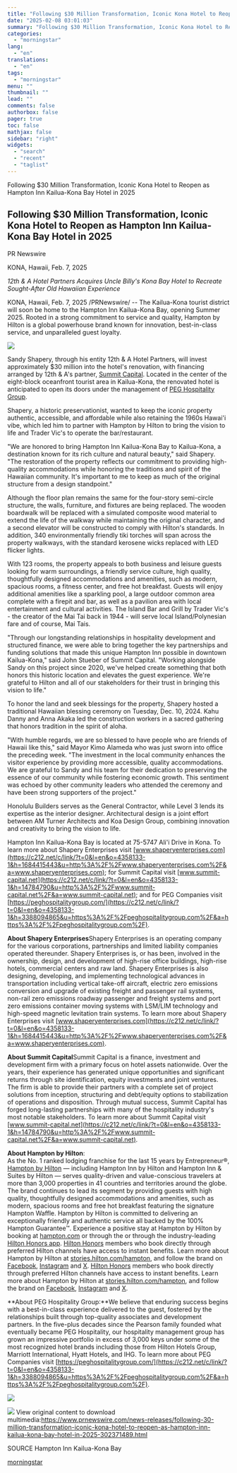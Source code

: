 ```yaml
---
title: "Following $30 Million Transformation, Iconic Kona Hotel to Reopen as Hampton Inn Kailua-Kona Bay Hotel in 2025"
date: "2025-02-08 03:01:03"
summary: "Following $30 Million Transformation, Iconic Kona Hotel to Reopen as Hampton Inn Kailua-Kona Bay Hotel in 2025 Following $30 Million Transformation, Iconic Kona Hotel to Reopen as Hampton Inn Kailua-Kona Bay Hotel in 2025 PR Newswire KONA, Hawaii, Feb. 7, 2025 12th &amp; A Hotel Partners Acquires Uncle Billy's Kona..."
categories:
  - "morningstar"
lang:
  - "en"
translations:
  - "en"
tags:
  - "morningstar"
menu: ""
thumbnail: ""
lead: ""
comments: false
authorbox: false
pager: true
toc: false
mathjax: false
sidebar: "right"
widgets:
  - "search"
  - "recent"
  - "taglist"
---
```


Following $30 Million Transformation, Iconic Kona Hotel to Reopen as Hampton Inn Kailua-Kona Bay Hotel in 2025

Following $30 Million Transformation, Iconic Kona Hotel to Reopen as Hampton Inn Kailua-Kona Bay Hotel in 2025
--------------------------------------------------------------------------------------------------------------

PR Newswire

KONA, Hawaii, Feb. 7, 2025


*12th & A Hotel Partners Acquires Uncle Billy's Kona Bay Hotel to Recreate Sought-After Old Hawaiian Experience*

KONA, Hawaii, Feb. 7, 2025 /PRNewswire/ -- The Kailua-Kona tourist district will soon be home to the Hampton Inn Kailua-Kona Bay, opening Summer 2025. Rooted in a strong commitment to service and quality, Hampton by Hilton is a global powerhouse brand known for innovation, best-in-class service, and unparalleled guest loyalty.

[![](https://mma.prnewswire.com/media/2615543/Hampton_Inn_Kailua_Kona_Bay_Lobby.jpg)](https://mma.prnewswire.com/media/2615543/Hampton_Inn_Kailua_Kona_Bay_Lobby.html)

Sandy Shapery, through his entity 12th & A Hotel Partners, will invest approximately $30 million into the hotel's renovation, with financing arranged by 12th & A's partner, [Summit Capital](https://c212.net/c/link/?t=0&l=en&o=4358133-1&h=895888007&u=http%3A%2F%2Fwww.summit-capital.net%2F&a=Summit+Capital). Located in the center of the eight-block oceanfront tourist area in Kailua-Kona, the renovated hotel is anticipated to open its doors under the management of [PEG Hospitality Group](https://c212.net/c/link/?t=0&l=en&o=4358133-1&h=2373742740&u=https%3A%2F%2Fpeghospitalitygroup.com%2F&a=PEG+Hospitality+Group).

Shapery, a historic preservationist, wanted to keep the iconic property authentic, accessible, and affordable while also retaining the 1960s Hawai'i vibe, which led him to partner with Hampton by Hilton to bring the vision to life and Trader Vic's to operate the bar/restaurant.

"We are honored to bring Hampton Inn Kailua-Kona Bay to Kailua-Kona, a destination known for its rich culture and natural beauty," said Shapery. "The restoration of the property reflects our commitment to providing high-quality accommodations while honoring the traditions and spirit of the Hawaiian community. It's important to me to keep as much of the original structure from a design standpoint."

Although the floor plan remains the same for the four-story semi-circle structure, the walls, furniture, and fixtures are being replaced. The wooden boardwalk will be replaced with a simulated composite wood material to extend the life of the walkway while maintaining the original character, and a second elevator will be constructed to comply with Hilton's standards. In addition, 340 environmentally friendly tiki torches will span across the property walkways, with the standard kerosene wicks replaced with LED flicker lights.

With 123 rooms, the property appeals to both business and leisure guests looking for warm surroundings, a friendly service culture, high quality, thoughtfully designed accommodations and amenities, such as modern, spacious rooms, a fitness center, and free hot breakfast. Guests will enjoy additional amenities like a sparkling pool, a large outdoor common area complete with a firepit and bar, as well as a pavilion area with local entertainment and cultural activities. The Island Bar and Grill by Trader Vic's - the creator of the Mai Tai back in 1944 - will serve local Island/Polynesian fare and of course, Mai Tais.

"Through our longstanding relationships in hospitality development and structured finance, we were able to bring together the key partnerships and funding solutions that made this unique Hampton Inn possible in downtown Kailua-Kona," said John Stueber of Summit Capital. "Working alongside Sandy on this project since 2020, we've helped create something that both honors this historic location and elevates the guest experience. We're grateful to Hilton and all of our stakeholders for their trust in bringing this vision to life."

To honor the land and seek blessings for the property, Shapery hosted a traditional Hawaiian blessing ceremony on Tuesday, Dec. 10, 2024. Kahu Danny and Anna Akaka led the construction workers in a sacred gathering that honors tradition in the spirit of aloha.

"With humble regards, we are so blessed to have people who are friends of Hawaii like this," said Mayor Kimo Alameda who was just sworn into office the preceding week. "The investment in the local community enhances the visitor experience by providing more accessible, quality accommodations. We are grateful to Sandy and his team for their dedication to preserving the essence of our community while fostering economic growth. This sentiment was echoed by other community leaders who attended the ceremony and have been strong supporters of the project."

Honolulu Builders serves as the General Contractor, while Level 3 lends its expertise as the interior designer. Architectural design is a joint effort between AM Turner Architects and Koa Design Group, combining innovation and creativity to bring the vision to life.

Hampton Inn Kailua-Kona Bay is located at 75-5747 Ali'i Drive in Kona. To learn more about Shapery Enterprises visit [www.shaperyenterprises.com](https://c212.net/c/link/?t=0&l=en&o=4358133-1&h=1684415443&u=http%3A%2F%2Fwww.shaperyenterprises.com%2F&a=www.shaperyenterprises.com); for Summit Capital visit [www.summit-capital.net](https://c212.net/c/link/?t=0&l=en&o=4358133-1&h=14784790&u=http%3A%2F%2Fwww.summit-capital.net%2F&a=www.summit-capital.net); and for PEG Companies visit [https://peghospitalitygroup.com/](https://c212.net/c/link/?t=0&l=en&o=4358133-1&h=3388094865&u=https%3A%2F%2Fpeghospitalitygroup.com%2F&a=https%3A%2F%2Fpeghospitalitygroup.com%2F).

**About Shapery Enterprises**Shapery Enterprises is an operating company for the various corporations, partnerships and limited liability companies operated thereunder. Shapery Enterprises is, or has been, involved in the ownership, design, and development of high-rise office buildings, high-rise hotels, commercial centers and raw land. Shapery Enterprises is also designing, developing, and implementing technological advances in transportation including vertical take-off aircraft, electric zero emissions conversion and upgrade of existing freight and passenger rail systems, non-rail zero emissions roadway passenger and freight systems and port zero emissions container moving systems with LSM/LIM technology and high-speed magnetic levitation train systems. To learn more about Shapery Enterprises visit [www.shaperyenterprises.com](https://c212.net/c/link/?t=0&l=en&o=4358133-1&h=1684415443&u=http%3A%2F%2Fwww.shaperyenterprises.com%2F&a=www.shaperyenterprises.com).

**About Summit Capital**Summit Capital is a finance, investment and development firm with a primary focus on hotel assets nationwide. Over the years, their experience has generated unique opportunities and significant returns through site identification, equity investments and joint ventures. The firm is able to provide their partners with a complete set of project solutions from inception, structuring and debt/equity options to stabilization of operations and disposition. Through mutual success, Summit Capital has forged long-lasting partnerships with many of the hospitality industry's most notable stakeholders. To learn more about Summit Capital visit [www.summit-capital.net](https://c212.net/c/link/?t=0&l=en&o=4358133-1&h=14784790&u=http%3A%2F%2Fwww.summit-capital.net%2F&a=www.summit-capital.net).

**About Hampton by Hilton**:  
As the No. 1 ranked lodging franchise for the last 15 years by Entrepreneur®, [Hampton by Hilton](https://c212.net/c/link/?t=0&l=en&o=4358133-1&h=2805603466&u=https%3A%2F%2Fwww.hilton.com%2Fen%2Fbrands%2Fhampton-by-hilton%2F&a=Hampton+by+Hilton) — including Hampton Inn by Hilton and Hampton Inn & Suites by Hilton — serves quality-driven and value-conscious travelers at more than 3,000 properties in 41 countries and territories around the globe. The brand continues to lead its segment by providing guests with high quality, thoughtfully designed accommodations and amenities, such as modern, spacious rooms and free hot breakfast featuring the signature Hampton Waffle. Hampton by Hilton is committed to delivering an exceptionally friendly and authentic service all backed by the 100% Hampton Guarantee™. Experience a positive stay at Hampton by Hilton by booking at [hampton.com](https://c212.net/c/link/?t=0&l=en&o=4358133-1&h=4247819549&u=https%3A%2F%2Fwww.hilton.com%2Fen%2Fbrands%2Fhampton-by-hilton%2F&a=hampton.com) or through the or through the industry-leading [Hilton Honors app](https://c212.net/c/link/?t=0&l=en&o=4358133-1&h=955978462&u=https%3A%2F%2Fwww.hilton.com%2Fen%2Fp%2Fhilton-honors-mobile-app%2F&a=Hilton+Honors+app). [Hilton Honors](https://c212.net/c/link/?t=0&l=en&o=4358133-1&h=1390323318&u=http%3A%2F%2Fhiltonhonors3.hilton.com%2Fen%2Findex.html&a=Hilton+Honors) members who book directly through preferred Hilton channels have access to instant benefits. Learn more about Hampton by Hilton at [stories.hilton.com/hampton](https://c212.net/c/link/?t=0&l=en&o=4358133-1&h=2210193072&u=https%3A%2F%2Fstories.hilton.com%2Fbrands%2Fhampton-by-hilton&a=stories.hilton.com%2Fhampton), and follow the brand on [Facebook,](https://c212.net/c/link/?t=0&l=en&o=4358133-1&h=939215626&u=https%3A%2F%2Fwww.facebook.com%2Fhamptonbyhilton&a=Facebook%2C) [Instagram](https://c212.net/c/link/?t=0&l=en&o=4358133-1&h=1142027267&u=https%3A%2F%2Fwww.instagram.com%2Fhamptonbyhilton%2F&a=Instagram) and [X](https://c212.net/c/link/?t=0&l=en&o=4358133-1&h=667202751&u=https%3A%2F%2Ftwitter.com%2Fhamptonbyhilton&a=X). [Hilton Honors](https://c212.net/c/link/?t=0&l=en&o=4358133-1&h=1390323318&u=http%3A%2F%2Fhiltonhonors3.hilton.com%2Fen%2Findex.html&a=Hilton+Honors) members who book directly through preferred Hilton channels have access to instant benefits. Learn more about Hampton by Hilton at [stories.hilton.com/hampton](https://c212.net/c/link/?t=0&l=en&o=4358133-1&h=2210193072&u=https%3A%2F%2Fstories.hilton.com%2Fbrands%2Fhampton-by-hilton&a=stories.hilton.com%2Fhampton), and follow the brand on [Facebook](https://c212.net/c/link/?t=0&l=en&o=4358133-1&h=3288387118&u=https%3A%2F%2Fwww.facebook.com%2Fhamptonbyhilton&a=Facebook), [Instagram](https://c212.net/c/link/?t=0&l=en&o=4358133-1&h=1142027267&u=https%3A%2F%2Fwww.instagram.com%2Fhamptonbyhilton%2F&a=Instagram) and [X](https://c212.net/c/link/?t=0&l=en&o=4358133-1&h=667202751&u=https%3A%2F%2Ftwitter.com%2Fhamptonbyhilton&a=X).

**About PEG Hospitality Group:**We believe that enduring success begins with a best-in-class experience delivered to the guest, fostered by the relationships built through top-quality associates and development partners. In the five-plus decades since the Pearson family founded what eventually became PEG Hospitality, our hospitality management group has grown an impressive portfolio in excess of 3,000 keys under some of the most recognized hotel brands including those from Hilton Hotels Group, Marriott International, Hyatt Hotels, and IHG. To learn more about PEG Companies visit [https://peghospitalitygroup.com/](https://c212.net/c/link/?t=0&l=en&o=4358133-1&h=3388094865&u=https%3A%2F%2Fpeghospitalitygroup.com%2F&a=https%3A%2F%2Fpeghospitalitygroup.com%2F).

[![](https://mma.prnewswire.com/media/2615544/Hampton_Inn_Kailua_Kona_Bay_Restaurant.jpg)](https://mma.prnewswire.com/media/2615544/Hampton_Inn_Kailua_Kona_Bay_Restaurant.html)

 ![](https://c212.net/c/img/favicon.png?sn=NY14611&sd=2025-02-07) View original content to download multimedia:<https://www.prnewswire.com/news-releases/following-30-million-transformation-iconic-kona-hotel-to-reopen-as-hampton-inn-kailua-kona-bay-hotel-in-2025-302371489.html>

SOURCE Hampton Inn Kailua-Kona Bay

[morningstar](https://www.morningstar.com/news/pr-newswire/20250207ny14611/following-30-million-transformation-iconic-kona-hotel-to-reopen-as-hampton-inn-kailua-kona-bay-hotel-in-2025)
